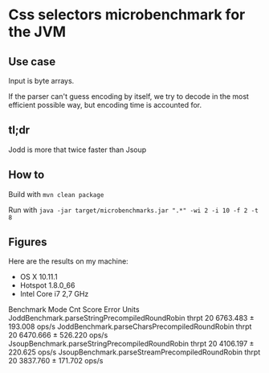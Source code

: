 # Css selectors microbenchmark for the JVM

## Use case

Input is byte arrays.

If the parser can't guess encoding by itself, we try to decode in the most efficient possible way, but encoding time is accounted for.

## tl;dr

Jodd is more that twice faster than Jsoup

## How to

Build with `mvn clean package`

Run with `java -jar target/microbenchmarks.jar ".*" -wi 2 -i 10 -f 2 -t 8`

## Figures

Here are the results on my machine:

* OS X 10.11.1
* Hotspot 1.8.0_66
* Intel Core i7 2,7 GHz

Benchmark                                        Mode  Cnt     Score     Error  Units
JoddBenchmark.parseStringPrecompiledRoundRobin  thrpt   20  6763.483 ± 193.008  ops/s
JoddBenchmark.parseCharsPrecompiledRoundRobin   thrpt   20  6470.666 ± 526.220  ops/s
JsoupBenchmark.parseStringPrecompiledRoundRobin thrpt   20  4106.197 ± 220.625  ops/s
JsoupBenchmark.parseStreamPrecompiledRoundRobin thrpt   20  3837.760 ± 171.702  ops/s
